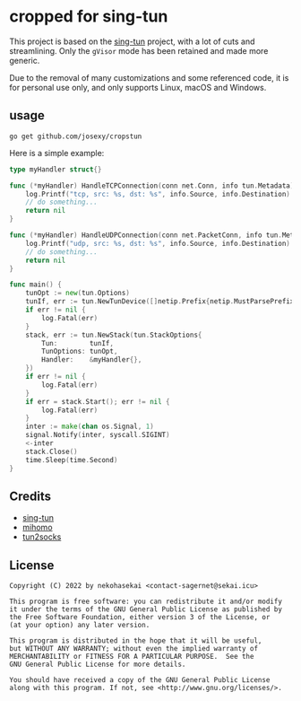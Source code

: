 # cropped for sing-tun

This project is based on the [sing-tun](https://github.com/SagerNet/sing-tun) project, with a lot of cuts and streamlining. Only the `gVisor` mode has been retained and made more generic.

Due to the removal of many customizations and some referenced code, it is for personal use only, and only supports Linux, macOS and Windows.

## usage

```shell
go get github.com/josexy/cropstun
```

Here is a simple example:

```go
type myHandler struct{}

func (*myHandler) HandleTCPConnection(conn net.Conn, info tun.Metadata) error {
	log.Printf("tcp, src: %s, dst: %s", info.Source, info.Destination)
	// do something...
	return nil
}

func (*myHandler) HandleUDPConnection(conn net.PacketConn, info tun.Metadata) error {
	log.Printf("udp, src: %s, dst: %s", info.Source, info.Destination)
	// do something...
	return nil
}

func main() {
	tunOpt := new(tun.Options)
	tunIf, err := tun.NewTunDevice([]netip.Prefix{netip.MustParsePrefix("198.18.0.1/16")}, tunOpt)
	if err != nil {
		log.Fatal(err)
	}
	stack, err := tun.NewStack(tun.StackOptions{
		Tun:        tunIf,
		TunOptions: tunOpt,
		Handler:    &myHandler{},
	})
	if err != nil {
		log.Fatal(err)
	}
	if err = stack.Start(); err != nil {
		log.Fatal(err)
	}
	inter := make(chan os.Signal, 1)
	signal.Notify(inter, syscall.SIGINT)
	<-inter
	stack.Close()
	time.Sleep(time.Second)
}
```

## Credits

- [sing-tun](https://github.com/SagerNet/sing-tun)
- [mihomo](https://github.com/MetaCubeX/mihomo)
- [tun2socks](https://github.com/xjasonlyu/tun2socks)

## License

```
Copyright (C) 2022 by nekohasekai <contact-sagernet@sekai.icu>

This program is free software: you can redistribute it and/or modify
it under the terms of the GNU General Public License as published by
the Free Software Foundation, either version 3 of the License, or
(at your option) any later version.

This program is distributed in the hope that it will be useful,
but WITHOUT ANY WARRANTY; without even the implied warranty of
MERCHANTABILITY or FITNESS FOR A PARTICULAR PURPOSE.  See the
GNU General Public License for more details.

You should have received a copy of the GNU General Public License
along with this program. If not, see <http://www.gnu.org/licenses/>.
```